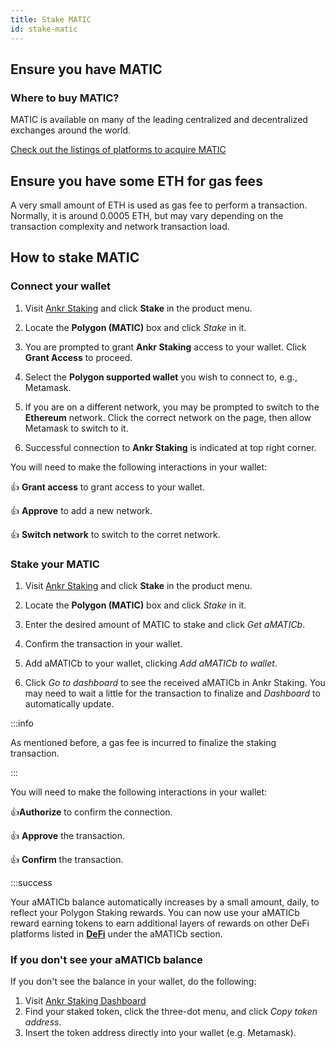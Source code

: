 ```yaml
---
title: Stake MATIC
id: stake-matic
---
```



## Ensure you have MATIC 

### Where to buy MATIC?

MATIC is available on many of the leading centralized and decentralized exchanges around the world. 

<a href="https://polygon.technology/matic-token/" target="_blank">Check out the listings of platforms to acquire MATIC</a>

## Ensure you have some ETH for gas fees

A very small amount of ETH is used as gas fee to perform a transaction. Normally, it is around 0.0005 ETH, but may vary depending on the transaction complexity and network transaction load.

## How to stake MATIC

### Connect your wallet

1. Visit [Ankr Staking](https://www.ankr.com/staking/) and click **Stake** in the product menu.

2. Locate the **Polygon (MATIC)** box and click *Stake* in it.

3. You are prompted to grant **Ankr Staking** access to your wallet. Click **Grant Access** to proceed.

4. Select the **Polygon supported wallet** you wish to connect to, e.g., Metamask.

5. If you are on a different network, you may be prompted to switch to the **Ethereum** network. Click the correct network on the page, then allow Metamask to switch to it.

6. Successful connection to **Ankr Staking** is indicated at top right corner.

You will need to make the following interactions in your wallet:

:thumbsup: **Grant access** to grant access to your wallet.

:thumbsup: **Approve** to add a new network.

:thumbsup: **Switch network** to switch to the corret network.

### Stake your MATIC

1. Visit [Ankr Staking](https://www.ankr.com/staking/) and click **Stake** in the product menu. 

2. Locate the **Polygon (MATIC)** box and click *Stake* in it.

3. Enter the desired amount of MATIC to stake and click *Get aMATICb*.

4. Confirm the transaction in your wallet.

5. Add aMATICb to your wallet, clicking  *Add aMATICb to wallet*.

6. Click *Go to dashboard* to see the received aMATICb in Ankr Staking. You may need to wait a little for the transaction to finalize and *Dashboard* to automatically update. 

:::info

As mentioned before, a gas fee is incurred to finalize the staking transaction.

:::

You will need to make the following interactions in your wallet:

:thumbsup:**Authorize** to confirm the connection.

:thumbsup: **Approve** the transaction.

:thumbsup: **Confirm** the transaction.

:::success

Your aMATICb balance automatically increases by a small amount, daily, to reflect your Polygon Staking rewards. You can now use your aMATICb reward earning tokens to earn additional layers of rewards on other DeFi platforms listed in [**DeFi**](https://ankr.com/staking/defi/) under the aMATICb section.

### If you don't see your aMATICb balance

If you don't see the balance in your wallet, do the following:

1. Visit [Ankr Staking Dashboard](https://www.ankr.com/staking/dashboard) 
2. Find your staked token, click the three-dot menu, and click *Copy token address*.
3. Insert the token address directly into your wallet (e.g. Metamask).